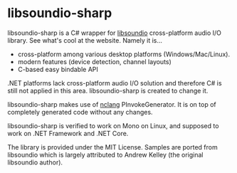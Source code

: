 # libsoundio-sharp

libsoundio-sharp is a C# wrapper for [libsoundio](https://github.com/andrewrk/libsoundio) cross-platform audio I/O library. See what's cool at the website. Namely it is...

- cross-platform among various desktop platforms (Windows/Mac/Linux).
- modern features (device detection, channel layouts)
- C-based easy bindable API

.NET platforms lack cross-platform audio I/O solution and therefore C# is still not applied in this area. libsoundio-sharp is created to change it.

libsoundio-sharp makes use of [nclang](https://github.com/atsushieno/nclang/) PInvokeGenerator. It is on top of completely generated code without any changes.

libsoundio-sharp is verified to work on Mono on Linux, and supposed to work on .NET Framework and .NET Core.

The library is provided under the MIT License. Samples are ported from libsoundio which is largely attributed to Andrew Kelley (the original libsoundio author).
